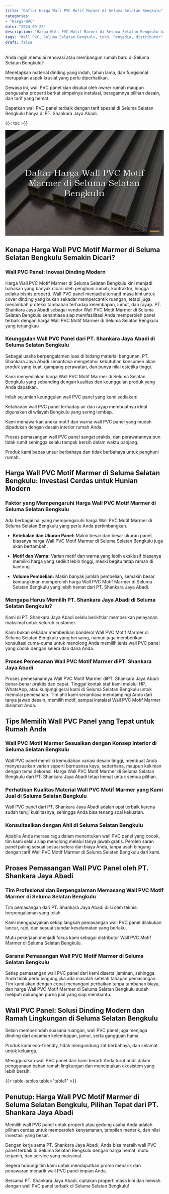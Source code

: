 ```yaml
---
title: "Daftar Harga Wall PVC Motif Marmer di Seluma Selatan Bengkulu"
categories: 
- "Harga-WVC"
date: "2024-09-22"
description: "Harga Wall PVC Motif Marmer di Seluma Selatan Bengkulu bagi hunian, office, serta ritel. Produk terbaik, variasi motif, pilihan warna modern, dengan jasa instalasi ditangani oleh tenaga ahli berpengalaman dan garansi resmi!|Jasa distribusi Wall PVC Motif Marmer di Seluma Selatan Bengkulu bagi keperluan hunian, perkantoran, maupun gerai, dengan produk terbaik dan instalasi oleh tenaga ahli profesional dan kepastian resmi.|Alternatif Wall PVC Motif Marmer di Seluma Selatan Bengkulu yang andal untuk rumah, office, serta toko, bersama panel terbaik dan penempatan dikerjakan oleh teknisi ahli serta kepastian resmi.|Penyediaan Wall PVC Motif Marmer di Seluma Selatan Bengkulu untuk tempat tinggal, kantor, dan ritel, beserta produk terbaik dan pemasangan ditangani oleh teknisi profesional, dilengkapi dengan kepastian resmi.}"
tags: "Wall PVC, Seluma Selatan Bengkulu, toko, Penyedia, distributor"
draft: false
---
```


Anda ingin memulai renovasi atau membangun rumah baru di Seluma Selatan Bengkulu?

Menetapkan material dinding yang indah, tahan lama, dan fungsional merupakan aspek krusial yang perlu diperhatikan.

Dewasa ini, wall PVC panel kian disukai oleh owner rumah maupun pengusaha properti berkat simpelnya instalasi, beragamnya pilihan desain, dan tarif yang hemat.

Dapatkan wall PVC panel terbaik dengan tarif spesial di Seluma Selatan Bengkulu hanya di PT. Shankara Jaya Abadi.

{{< toc >}}

![Daftar Harga Wall PVC Motif Marmer di Seluma Selatan Bengkulu](/images/Harga-WVC/Daftar-Harga-Wall-PVC-Motif-Marmer-di-Seluma-Selatan-Bengkulu.png)


## Kenapa Harga Wall PVC Motif Marmer di Seluma Selatan Bengkulu Semakin Dicari?

### Wall PVC Panel: Inovasi Dinding Modern

Harga Wall PVC Motif Marmer di Seluma Selatan Bengkulu kini menjadi bahasan yang banyak dicari oleh penghuni rumah, kontraktor, hingga pelaku bisnis properti. Wall PVC panel menjadi alternatif masa kini untuk cover dinding yang bukan sekadar mempercantik ruangan, tetapi juga menambah proteksi tambahan terhadap kelembapan, lumut, dan rayap. PT. Shankara Jaya Abadi sebagai vendor Wall PVC Motif Marmer di Seluma Selatan Bengkulu senantiasa siap memfasilitasi Anda memperoleh panel terbaik dengan harga Wall PVC Motif Marmer di Seluma Selatan Bengkulu yang terjangkau

### Keunggulan Wall PVC Panel dari PT. Shankara Jaya Abadi di Seluma Selatan Bengkulu

Sebagai usaha berpengalaman luas di bidang material bangunan, PT. Shankara Jaya Abadi senantiasa mengetahui kebutuhan konsumen akan produk yang kuat, gampang perawatan, dan punya nilai estetika tinggi.

Kami menyediakan harga Wall PVC Motif Marmer di Seluma Selatan Bengkulu yang sebanding dengan kualitas dan keunggulan produk yang Anda dapatkan.

Inilah sejumlah keunggulan wall PVC panel yang kami sediakan:

Ketahanan wall PVC panel terhadap air dan rayap membuatnya ideal digunakan di wilayah Bengkulu yang sering lembap.

Kami menawarkan aneka motif dan warna wall PVC panel yang mudah dipadukan dengan desain interior rumah Anda.

Proses pemasangan wall PVC panel sangat praktis, dan perawatannya pun tidak rumit sehingga selalu tampak bersih dalam waktu panjang.

Produk kami bebas unsur berbahaya dan tidak berbahaya untuk penghuni rumah.

## Harga Wall PVC Motif Marmer di Seluma Selatan Bengkulu: Investasi Cerdas untuk Hunian Modern

### Faktor yang Mempengaruhi Harga Wall PVC Motif Marmer di Seluma Selatan Bengkulu

Ada berbagai hal yang mempengaruhi harga Wall PVC Motif Marmer di Seluma Selatan Bengkulu yang perlu Anda pertimbangkan.

- **Ketebalan dan Ukuran Panel:** Makin besar dan besar ukuran panel, biasanya harga Wall PVC Motif Marmer di Seluma Selatan Bengkulu juga akan bertambah.

- **Motif dan Warna:** Varian motif dan warna yang lebih eksklusif biasanya memiliki harga yang sedikit lebih tinggi, meski begitu tetap ramah di kantong.

- **Volume Pembelian:** Makin banyak jumlah pembelian, semakin besar kemungkinan memperoleh harga Wall PVC Motif Marmer di Seluma Selatan Bengkulu yang lebih hemat dari PT. Shankara Jaya Abadi.

### Mengapa Harus Memilih PT. Shankara Jaya Abadi di Seluma Selatan Bengkulu?

Kami di PT. Shankara Jaya Abadi selalu berikhtiar memberikan pelayanan maksimal untuk seluruh customer.

Kami bukan sekadar memberikan banderol Wall PVC Motif Marmer di Seluma Selatan Bengkulu yang bersaing, namun juga memberikan konsultasi cuma-cuma untuk menolong Anda memilih jenis wall PVC panel yang cocok dengan selera dan dana Anda.

### Proses Pemesanan Wall PVC Motif Marmer diPT. Shankara Jaya Abadi

Proses pemesanannya Wall PVC Motif Marmer diPT. Shankara Jaya Abadi benar-benar praktis dan cepat. Tinggal kontak staf kami melalui HP, WhatsApp, atau kunjungi gerai kami di Seluma Selatan Bengkulu untuk memulai pemesanan. Tim ahli kami senantiasa mendampingi Anda dari tanya jawab desain, memilih motif, sampai instalasi Wall PVC Motif Marmer dialamat Anda.

## Tips Memilih Wall PVC Panel yang Tepat untuk Rumah Anda

### Wall PVC Motif Marmer Sesuaikan dengan Konsep Interior di Seluma Selatan Bengkulu

Wall PVC panel memiliki kemudahan variasi desain tinggi, membuat Anda menyesuaikan varian seperti bernuansa kayu, sederhana, maupun kekinian dengan tema dekorasi. Harga Wall PVC Motif Marmer di Seluma Selatan Bengkulu dari PT. Shankara Jaya Abadi tetap hemat untuk semua pilihan.

### Perhatikan Kualitas Material Wall PVC Motif Marmer yang Kami Jual di Seluma Selatan Bengkulu

Wall PVC panel dari PT. Shankara Jaya Abadi adalah opsi terbaik karena sudah teruji kualitasnya, sehingga Anda bisa tenang soal kekuatan.

### Konsultasikan dengan Ahli di Seluma Selatan Bengkulu

Apabila Anda merasa ragu dalam menentukan wall PVC panel yang cocok, tim kami selalu siap menolong melalui tanya jawab gratis. Peroleh saran panel paling sesuai sesuai selera dan biaya Anda, tanpa usah bingung dengan tarif Wall PVC Motif Marmer di Seluma Selatan Bengkulu dari kami.

## Proses Pemasangan Wall PVC Panel oleh PT. Shankara Jaya Abadi

### Tim Profesional dan Berpengalaman Memasang Wall PVC Motif Marmer di Seluma Selatan Bengkulu

Tim pemasangan dari PT. Shankara Jaya Abadi diisi oleh teknisi berpengalaman yang telah.

Kami mengupayakan setiap langkah pemasangan wall PVC panel dilakukan lancar, rapi, dan sesuai standar keselamatan yang berlaku.

Mutu pekerjaan menjadi fokus kami sebagai distributor Wall PVC Motif Marmer di Seluma Selatan Bengkulu.

### Garansi Pemasangan Wall PVC Motif Marmer di Seluma Selatan Bengkulu

Setiap pemasangan wall PVC panel dari kami disertai jaminan, sehingga Anda tidak perlu bingung jika ada masalah setelah tahapan pemasangan. Tim kami akan dengan cepat menangani perbaikan tanpa tambahan biaya, dan harga Wall PVC Motif Marmer di Seluma Selatan Bengkulu sudah meliputi dukungan purna jual yang siap membantu.

## Wall PVC Panel: Solusi Dinding Modern dan Ramah Lingkungan di Seluma Selatan Bengkulu

Selain memperindah suasana ruangan, wall PVC panel juga menjaga dinding dari ancaman kelembapan, jamur, serta gangguan hama.

Produk kami eco-friendly, tidak mengandung zat berbahaya, dan selamat untuk keluarga.

Menggunakan wall PVC panel dari kami berarti Anda turut andil dalam penggunaan bahan ramah lingkungan dan menciptakan ekosistem yang lebih bersih.

{{< table-tables table="table1" >}}

## Penutup: Harga Wall PVC Motif Marmer di Seluma Selatan Bengkulu, Pilihan Tepat dari PT. Shankara Jaya Abadi

Memilih wall PVC panel untuk properti atau gedung usaha Anda adalah pilihan cerdas untuk memperoleh kenyamanan, tampilan menarik, dan nilai investasi yang besar.

Dengan kerja sama PT. Shankara Jaya Abadi, Anda bisa meraih wall PVC panel terbaik di Seluma Selatan Bengkulu dengan harga hemat, mutu terjamin, dan service yang maksimal.

Segera hubungi tim kami untuk mendapatkan promo menarik dan penawaran menarik wall PVC panel impian Anda.

Bersama PT. Shankara Jaya Abadi, ciptakan properti masa kini dan mewah dengan wall PVC panel terbaik di Seluma Selatan Bengkulu!